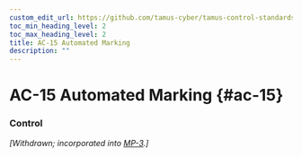 ```yaml
---
custom_edit_url: https://github.com/tamus-cyber/tamus-control-standards/tree/main/content/tamus.edu/TAMUS_profile.xml
toc_min_heading_level: 2
toc_max_heading_level: 2
title: AC-15 Automated Marking
description: ""
---
```


# AC-15 Automated Marking {#ac-15}

### Control

<em>[Withdrawn; incorporated into [MP-3](/catalog/mp/mp-03#mp-03).]</em>

